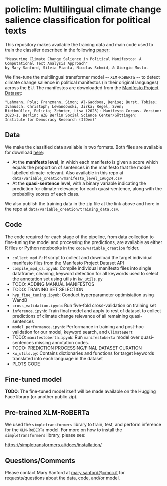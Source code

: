# policlim: Multilingual climate change salience classification for political texts

This repository makes available the training data and main code used to train the classifer described in the following [paper](UPDATE):

    "Measuring Climate Change Salience in Political Manifestos: A Computational Text Analysis Approach" 
    by Mary Sanford, Silvia Pianta, Nicolas Schmid, & Giorgio Musto.
  
We fine-tune the multilingual transformer model -- `XLM-RoBERTa` -- to detect climate change salience in political manifestos (in their original languages) across the EU. The manifestos are downloaded from the [Manifesto Project Dataset](https://manifesto-project.wzb.eu/):

    "Lehmann, Pola; Franzmann, Simon; Al-Gaddooa, Denise; Burst, Tobias; Ivanusch, Christoph; Lewandowski, Jirka; Regel, Sven;
    Riethmüller, Felicia; Zehnter, Lisa (2023): Manifesto Corpus. Version: 2023-1. Berlin: WZB Berlin Social Science Center/Göttingen:
    Institute for Democracy Research (IfDem)"

## Data
We make the classified data available in two formats. Both files are available for download [here](https://drive.google.com/file/d/1NtAzFz7CZ1DxKCY2gN94uqBHbpFr9Mzc/view?usp=drive_link):
* At the **manifesto level**, in which each manifesto is given a score which equals the proportion of sentences in the manifesto that the model labelled climate-relevant. Also available in this repo at `data/variable_creation/manifesto_level_1Aug24.csv`
* At the **quasi-sentence** level, with a binary variable indicating the prediction for climate-relevance for each quasi-sentence, along with the probability scores of each class.

We also publish the training data in the zip file at the link above and here in the repo at `data/variable_creation/training_data.csv`.

## Code
The code required for each stage of the pipeline, from data collection to fine-tuning the model and processing the predictions, are available as either R files or Python notebooks in the `code/variable_creation` folder.
* `collect_mpd.R`: R script to collect and download the target individual manifesto files from the Manifesto Project Dataset API
* `compile_mpd_qs.ipynb`: Compile individual manifesto files into single dataframe, cleaning, keyword detection for all keywords used to select the annotation set using utils in `kw_utils.py`
* TODO: ADDING MANUAL MANIFESTOS
* TODO: TRAINING SET SELECTION
* `hyp_fine_tuning.ipynb`: Conduct hyperparameter optimisiation using WandB
* `cross_validation.ipynb`: Run five-fold cross-validation on training set
* `inference.ipynb`: Train final model and apply to rest of dataset to collect predictions of climate change relevance of all remaining quasi-sentences
* `model_performance.ipynb`: Performance in training and post-hoc validation for our model, keyword search, and `ClimateBert`
* TODO: `manifestoberta.ipynb`: Run `manifestoberta` model over quasi-sentences missing annotation codes.
* TODO: PREDICTION PROCESSING/FINAL DATASET CURATION
* `kw_utils.py`: Contains dictionaries and functions for target keywords translated into each language in the dataset
* PLOTS CODE 
## Fine-tuned model
**TODO**: The fine-tuned model itself will be made available on the Hugging Face library (or another public zip).  

## Pre-trained XLM-RoBERTa

We used the `simpletransformers` library to train, test, and perform inference for the `XLM-RoBERTa` model. For more on how to install the `simpletransformers` library, please see:

https://simpletransformers.ai/docs/installation/

## Questions/Comments
Please contact Mary Sanford at mary.sanford@cmcc.it for requests/questions about the data, code, and/or model.
